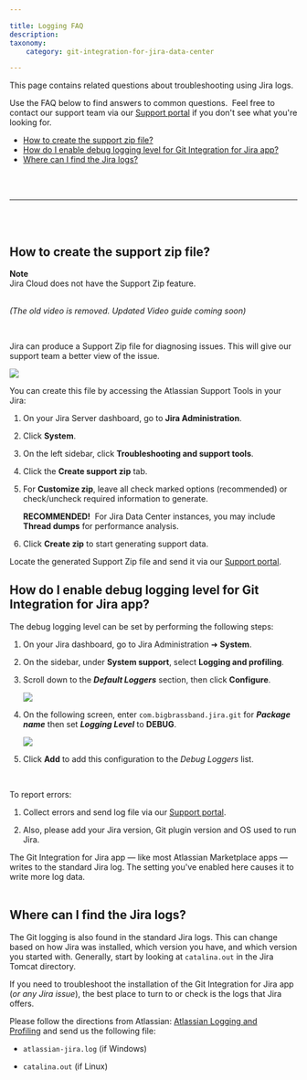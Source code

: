 ```yaml
---

title: Logging FAQ
description:
taxonomy:
    category: git-integration-for-jira-data-center

---
```

This page contains related questions about troubleshooting using Jira logs.

Use the FAQ below to find answers to common questions.  Feel free to contact our support team via our [Support portal](https://help.gitkraken.com/git-integration-for-jira-data-center/gij-self-hosted-contact-support/) if you don't see what you're looking for.

- [How to create the support zip file?](#how-to-create-the-support-zip-file)
- [How do I enable debug logging level for Git Integration for Jira app?](#how-do-i-enable-debug-logging-level-for-git-integration-for-jira-app)
- [Where can I find the Jira logs?](#where-can-i-find-the-jira-logs)

<br>
<br>
<hr>
<br>
<br>

## How to create the support zip file?

<div class="bbb-callout bbb--alert">
    <div class="irow">
    <div class="ilogobox">
        <span class="logoimg"></span>
    </div>
    <div class="imsgbox">
        <b>Note</b><br>
        Jira Cloud does not have the Support Zip feature.
    </div>
    </div>
</div>
<br>

_(The old video is removed. Updated Video guide coming soon)_

<br>

Jira can produce a Support Zip file for diagnosing issues. This will give our support team a better view of the issue.

![](/wp-content/uploads/gij-gitserver-jira-admin-system-support-tools-zip.png)

You can create this file by accessing the Atlassian Support Tools in your Jira:

1.  On your Jira Server dashboard, go to **Jira Administration**.

2.  Click **System**.

3.  On the left sidebar, click **Troubleshooting and support tools**.

4.  Click the **Create support zip** tab.

5.  For **Customize zip**, leave all check marked options (recommended) or check/uncheck required information to generate.
    
    **RECOMMENDED!**&nbsp; For Jira Data Center instances, you may include **Thread dumps** for performance analysis.

6.  Click **Create zip** to start generating support data.

Locate the generated Support Zip file and send it via our [Support portal](https://help.gitkraken.com/git-integration-for-jira-data-center/faq-logging-gij-self-managed).

## How do I enable debug logging level for Git Integration for Jira app?

The debug logging level can be set by performing the following steps:

1.  On your Jira dashboard, go to Jira Administration ➜ **System**.

2.  On the sidebar, under **System support**, select **Logging and profiling**.

3.  Scroll down to the _**Default Loggers**_ section, then click **Configure**.

    ![](/wp-content/uploads/gij-gitserver-jira-admin-system-default-loggers-dlg-c.png)

4.  On the following screen, enter `com.bigbrassband.jira.git` for _**Package name**_ then set _**Logging Level**_ to **DEBUG**.

    ![](/wp-content/uploads/gij-gitserver-jira-admin-system-def-logs-cfg-dlg-c.png)

5.  Click **Add** to add this configuration to the _Debug Loggers_ list.

<br>

To report errors:

1.  Collect errors and send log file via our [Support portal](https://help.gitkraken.com/git-integration-for-jira-data-center/faq-logging-gij-self-managed).

2.  Also, please add your Jira version, Git plugin version and OS used to run Jira.

<div class="bbb-callout bbb--info">
    <div class="irow">
    <div class="ilogobox">
        <span class="logoimg"></span>
    </div>
    <div class="imsgbox">
        The Git Integration for Jira app — like most Atlassian Marketplace apps — writes to the standard Jira log. The setting you've enabled here causes it to write more log data.
    </div>
    </div>
</div>
<br>

## Where can I find the Jira logs?

The Git logging is also found in the standard Jira logs. This can change based on how Jira was installed, which version you have, and which version you started with. Generally, start by looking at `catalina.out` in the Jira Tomcat directory.

If you need to troubleshoot the installation of the Git Integration for Jira app (_or any Jira issue_), the best place to turn to or check is the logs that Jira offers.

Please follow the directions from Atlassian: [Atlassian Logging and Profiling](https://confluence.atlassian.com/display/Jira/Logging+and+Profiling) and send us the following file:

*   `atlassian-jira.log` (if Windows)

*   `catalina.out` (if Linux)


